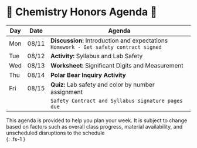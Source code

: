 # 🧪 Chemistry Honors Agenda 🥽  


| Day | Date  | Agenda                                                                                     |
| --- | ----- | ------------------------------------------------------------------------------------------ |
| Mon | 08/11 | **Discussion:** Introduction and expectations </br>`Homework - Get safety contract signed` |
| Tue | 08/12 | **Activity:** Syllabus and Lab Safety                                                      |
| Wed | 08/13 | **Worksheet:** Significant Digits and Measurement                                          |
| Thu | 08/14 | **Polar Bear Inquiry Activity**                                                            |
| Fri | 08/15 | **Quiz:** Lab safety and color by number assignment                                        |
|     |       | `Safety Contract and Syllabus signature pages due`


This agenda is provided to help you plan your week. It is subject to change based on factors such as overall class progress, material availability, and unscheduled disruptions to the schedule  
{: .fs-1 }  
  

